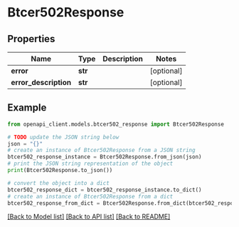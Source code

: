 # Btcer502Response


## Properties

Name | Type | Description | Notes
------------ | ------------- | ------------- | -------------
**error** | **str** |  | [optional] 
**error_description** | **str** |  | [optional] 

## Example

```python
from openapi_client.models.btcer502_response import Btcer502Response

# TODO update the JSON string below
json = "{}"
# create an instance of Btcer502Response from a JSON string
btcer502_response_instance = Btcer502Response.from_json(json)
# print the JSON string representation of the object
print(Btcer502Response.to_json())

# convert the object into a dict
btcer502_response_dict = btcer502_response_instance.to_dict()
# create an instance of Btcer502Response from a dict
btcer502_response_from_dict = Btcer502Response.from_dict(btcer502_response_dict)
```
[[Back to Model list]](../README.md#documentation-for-models) [[Back to API list]](../README.md#documentation-for-api-endpoints) [[Back to README]](../README.md)


